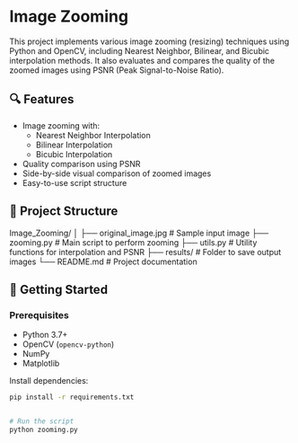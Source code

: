# Image Zooming

This project implements various image zooming (resizing) techniques using Python and OpenCV, including Nearest Neighbor, Bilinear, and Bicubic interpolation methods. It also evaluates and compares the quality of the zoomed images using PSNR (Peak Signal-to-Noise Ratio).

## 🔍 Features

- Image zooming with:
  - Nearest Neighbor Interpolation
  - Bilinear Interpolation
  - Bicubic Interpolation
- Quality comparison using PSNR
- Side-by-side visual comparison of zoomed images
- Easy-to-use script structure

## 📁 Project Structure
Image_Zooming/
│
├── original_image.jpg # Sample input image
├── zooming.py # Main script to perform zooming
├── utils.py # Utility functions for interpolation and PSNR
├── results/ # Folder to save output images
└── README.md # Project documentation

## 🚀 Getting Started

### Prerequisites

- Python 3.7+
- OpenCV (`opencv-python`)
- NumPy
- Matplotlib

Install dependencies:
```bash
pip install -r requirements.txt


# Run the script
python zooming.py

